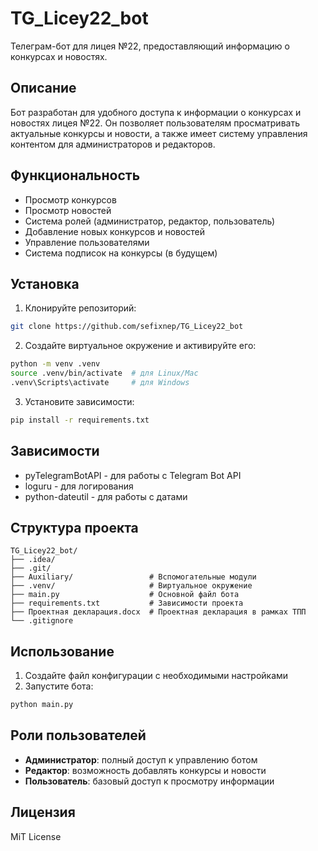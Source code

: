 # TG_Licey22_bot

Телеграм-бот для лицея №22, предоставляющий информацию о конкурсах и новостях.

## Описание

Бот разработан для удобного доступа к информации о конкурсах и новостях лицея №22. Он позволяет пользователям просматривать актуальные конкурсы и новости, а также имеет систему управления контентом для администраторов и редакторов.

## Функциональность

- Просмотр конкурсов
- Просмотр новостей
- Система ролей (администратор, редактор, пользователь)
- Добавление новых конкурсов и новостей
- Управление пользователями
- Система подписок на конкурсы (в будущем)

## Установка

1. Клонируйте репозиторий:
```bash
git clone https://github.com/sefixnep/TG_Licey22_bot
```

2. Создайте виртуальное окружение и активируйте его:
```bash
python -m venv .venv
source .venv/bin/activate  # для Linux/Mac
.venv\Scripts\activate     # для Windows
```

3. Установите зависимости:
```bash
pip install -r requirements.txt
```

## Зависимости

- pyTelegramBotAPI - для работы с Telegram Bot API
- loguru - для логирования
- python-dateutil - для работы с датами

## Структура проекта

```
TG_Licey22_bot/
├── .idea/
├── .git/
├── Auxiliary/                 # Вспомогательные модули
├── .venv/                     # Виртуальное окружение
├── main.py                    # Основной файл бота
├── requirements.txt           # Зависимости проекта
├── Проектная декларация.docx  # Проектная декларация в рамках ТПП
└── .gitignore
```

## Использование

1. Создайте файл конфигурации с необходимыми настройками
2. Запустите бота:
```bash
python main.py
```

## Роли пользователей

- **Администратор**: полный доступ к управлению ботом
- **Редактор**: возможность добавлять конкурсы и новости
- **Пользователь**: базовый доступ к просмотру информации

## Лицензия

MiT License
